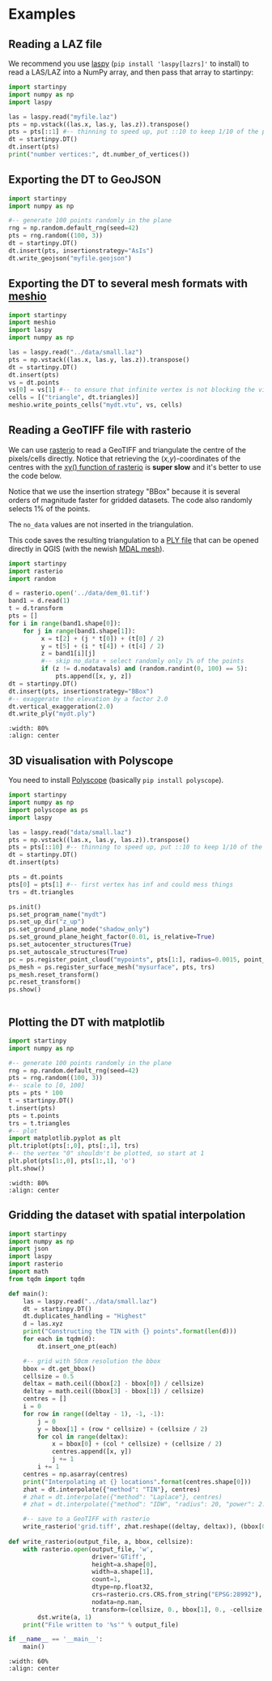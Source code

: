 # Examples

## Reading a LAZ file

We recommend you use [laspy](https://laspy.readthedocs.io) (`pip install 'laspy[lazrs]'` to install) to read a LAS/LAZ into a NumPy array, and then pass that array to startinpy:

```python
import startinpy
import numpy as np
import laspy

las = laspy.read("myfile.laz")
pts = np.vstack((las.x, las.y, las.z)).transpose()
pts = pts[::1] #-- thinning to speed up, put ::10 to keep 1/10 of the points
dt = startinpy.DT()
dt.insert(pts)
print("number vertices:", dt.number_of_vertices())
```

## Exporting the DT to GeoJSON

```python
import startinpy
import numpy as np

#-- generate 100 points randomly in the plane
rng = np.random.default_rng(seed=42)
pts = rng.random((100, 3))
dt = startinpy.DT()
dt.insert(pts, insertionstrategy="AsIs")
dt.write_geojson("myfile.geojson")
```

## Exporting the DT to several mesh formats with [meshio](https://github.com/nschloe/meshio)

```python
import startinpy
import meshio
import laspy
import numpy as np

las = laspy.read("../data/small.laz")
pts = np.vstack((las.x, las.y, las.z)).transpose()
dt = startinpy.DT()
dt.insert(pts)
vs = dt.points
vs[0] = vs[1] #-- to ensure that infinite vertex is not blocking the viz
cells = [("triangle", dt.triangles)]
meshio.write_points_cells("mydt.vtu", vs, cells)
```

## Reading a GeoTIFF file with rasterio

We can use [rasterio](https://rasterio.readthedocs.io) to read a GeoTIFF and triangulate the centre of the pixels/cells directly.
Notice that retrieving the (*x,y*)-coordinates of the centres with the [xy() function of rasterio](https://rasterio.readthedocs.io/en/latest/api/rasterio.io.html?highlight=xy#rasterio.io.DatasetReader.xy) is **super slow** and it's better to use the code below.

Notice that we use the insertion strategy "BBox" because it is several orders of magnitude faster for gridded datasets.
The code also randomly selects 1% of the points.

The `no_data` values are not inserted in the triangulation.

This code saves the resulting triangulation to a [PLY file](<https://en.wikipedia.org/wiki/PLY_(file_format)>) that can be opened directly in QGIS (with the newish [MDAL mesh](https://docs.qgis.org/3.34/en/docs/user_manual/working_with_mesh/mesh_properties.html)).

```python
import startinpy
import rasterio
import random

d = rasterio.open('../data/dem_01.tif')
band1 = d.read(1)
t = d.transform
pts = []
for i in range(band1.shape[0]):
    for j in range(band1.shape[1]):
         x = t[2] + (j * t[0]) + (t[0] / 2)
         y = t[5] + (i * t[4]) + (t[4] / 2)
         z = band1[i][j]
         #-- skip no_data + select randomly only 1% of the points
         if (z != d.nodatavals) and (random.randint(0, 100) == 5):
             pts.append([x, y, z])
dt = startinpy.DT()
dt.insert(pts, insertionstrategy="BBox")
#-- exaggerate the elevation by a factor 2.0
dt.vertical_exaggeration(2.0)
dt.write_ply("mydt.ply")
```

```{image} figs/mdal.jpg
:width: 80%     
:align: center
```

## 3D visualisation with Polyscope

You need to install [Polyscope](https://polyscope.run/py/) (basically `pip install polyscope`).

```python
import startinpy
import numpy as np
import polyscope as ps
import laspy

las = laspy.read("data/small.laz")
pts = np.vstack((las.x, las.y, las.z)).transpose()
pts = pts[::10] #-- thinning to speed up, put ::10 to keep 1/10 of the points
dt = startinpy.DT()
dt.insert(pts)

pts = dt.points
pts[0] = pts[1] #-- first vertex has inf and could mess things
trs = dt.triangles

ps.init()
ps.set_program_name("mydt")
ps.set_up_dir("z_up")
ps.set_ground_plane_mode("shadow_only")
ps.set_ground_plane_height_factor(0.01, is_relative=True)
ps.set_autocenter_structures(True)
ps.set_autoscale_structures(True)
pc = ps.register_point_cloud("mypoints", pts[1:], radius=0.0015, point_render_mode='sphere')
ps_mesh = ps.register_surface_mesh("mysurface", pts, trs)
ps_mesh.reset_transform()
pc.reset_transform()
ps.show()
```

```{image} figs/polyscope_gui.jpg
```

## Plotting the DT with matplotlib

```python
import startinpy
import numpy as np

#-- generate 100 points randomly in the plane
rng = np.random.default_rng(seed=42)
pts = rng.random((100, 3))
#-- scale to [0, 100]
pts = pts * 100
t = startinpy.DT()
t.insert(pts)
pts = t.points
trs = t.triangles
#-- plot
import matplotlib.pyplot as plt
plt.triplot(pts[:,0], pts[:,1], trs)
#-- the vertex "0" shouldn't be plotted, so start at 1
plt.plot(pts[1:,0], pts[1:,1], 'o')
plt.show()
```

```{image} figs/matplotlib.png
:width: 80%     
:align: center
```


## Gridding the dataset with spatial interpolation

```python
import startinpy
import numpy as np
import json
import laspy
import rasterio
import math
from tqdm import tqdm

def main():
    las = laspy.read("../data/small.laz")
    dt = startinpy.DT()
    dt.duplicates_handling = "Highest"
    d = las.xyz
    print("Constructing the TIN with {} points".format(len(d)))
    for each in tqdm(d):
        dt.insert_one_pt(each)

    #-- grid with 50cm resolution the bbox
    bbox = dt.get_bbox()
    cellsize = 0.5
    deltax = math.ceil((bbox[2] - bbox[0]) / cellsize)
    deltay = math.ceil((bbox[3] - bbox[1]) / cellsize)
    centres = []
    i = 0
    for row in range((deltay - 1), -1, -1):
        j = 0
        y = bbox[1] + (row * cellsize) + (cellsize / 2)
        for col in range(deltax):
            x = bbox[0] + (col * cellsize) + (cellsize / 2)
            centres.append([x, y])
            j += 1
        i += 1
    centres = np.asarray(centres)
    print("Interpolating at {} locations".format(centres.shape[0]))
    zhat = dt.interpolate({"method": "TIN"}, centres)
    # zhat = dt.interpolate({"method": "Laplace"}, centres)
    # zhat = dt.interpolate({"method": "IDW", "radius": 20, "power": 2.0}, centres, strict=True)

    #-- save to a GeoTIFF with rasterio
    write_rasterio('grid.tiff', zhat.reshape((deltay, deltax)), (bbox[0], bbox[1]), cellsize)
    
def write_rasterio(output_file, a, bbox, cellsize):
    with rasterio.open(output_file, 'w', 
                       driver='GTiff', 
                       height=a.shape[0],
                       width=a.shape[1], 
                       count=1, 
                       dtype=np.float32,
                       crs=rasterio.crs.CRS.from_string("EPSG:28992"), 
                       nodata=np.nan,
                       transform=(cellsize, 0., bbox[1], 0., -cellsize, bbox[0])) as dst:
        dst.write(a, 1)
    print("File written to '%s'" % output_file)

if __name__ == '__main__':
    main()
```

```{image} figs/grid.png
:width: 60%     
:align: center
```

